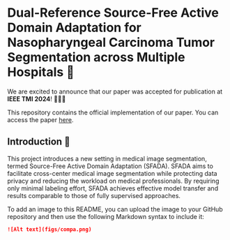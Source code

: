 # Dual-Reference Source-Free Active Domain Adaptation for Nasopharyngeal Carcinoma Tumor Segmentation across Multiple Hospitals 🏥

We are excited to announce that our paper was accepted for publication at **IEEE TMI 2024**! 🥳🥳🥳

This repository contains the official implementation of our paper. 
You can access the paper [here](https://ieeexplore.ieee.org/abstract/document/10553522).

## Introduction 📑

This project introduces a new setting in medical image segmentation, termed Source-Free Active Domain Adaptation (SFADA). SFADA aims to facilitate cross-center medical image segmentation while protecting data privacy and reducing the workload on medical professionals. By requiring only minimal labeling effort, SFADA achieves effective model transfer and results comparable to those of fully supervised approaches.

To add an image to this README, you can upload the image to your GitHub repository and then use the following Markdown syntax to include it:
```markdown
![Alt text](figs/compa.png)
